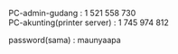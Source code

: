 PC-admin-gudang : 1 521 558 730  
PC-akunting(printer server) : 1 745 974 812



password(sama) : maunyaapa
